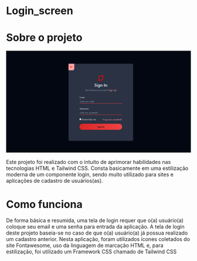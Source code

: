 # Login_screen

<h1>Sobre o projeto</h1>
<img src="assets/login-pic.png" alt="tela de login" />
<p>Este projeto foi realizado com o intuito de aprimorar habilidades nas tecnologias HTML e Tailwind CSS. Consta basicamente em uma estilização moderna de um componente login, sendo muito utilizado para sites e aplicações de cadastro de usuários(as).</p>

<h1>Como funciona</h1>
<p>De forma básica e resumida, uma tela de login requer que o(a) usuário(a) coloque seu email e uma senha para entrada da aplicação. A tela de login deste projeto baseia-se no caso de que o(a) usuário(a) já possua realizado um cadastro anterior. Nesta aplicação, foram utilizados ícones coletados do site Fontawesome, uso da linguagem de marcação HTML e, para estilização, foi utilizado um Framework CSS chamado de Tailwind CSS</p>
